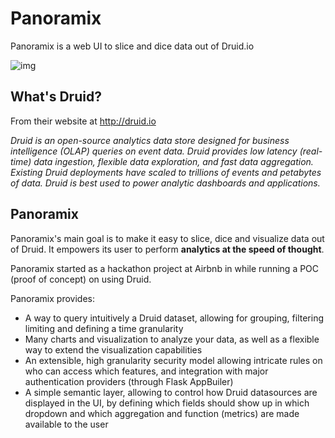 Panoramix
=========

Panoramix is a web UI to slice and dice data out of Druid.io

![img](http://i.imgur.com/aOaH0ty.png)

What's Druid?
-------------
From their website at http://druid.io

*Druid is an open-source analytics data store designed for 
business intelligence (OLAP) queries on event data. Druid provides low 
latency (real-time) data ingestion, flexible data exploration, 
and fast data aggregation. Existing Druid deployments have scaled to 
trillions of events and petabytes of data. Druid is best used to 
power analytic dashboards and applications.*

Panoramix
---------
Panoramix's main goal is to make it easy to slice, dice and visualize data
out of Druid. It empowers its user to perform **analytics 
at the speed of thought**.

Panoramix started as a hackathon project at Airbnb in while running a POC
(proof of concept) on using Druid. 

Panoramix provides:
* A way to query intuitively a Druid dataset, allowing for grouping, filtering
    limiting and defining a time granularity
* Many charts and visualization to analyze your data, as well as a flexible
    way to extend the visualization capabilities
* An extensible, high granularity security model allowing intricate rules
    on who can access which features, and integration with major 
    authentication providers (through Flask AppBuiler)
* A simple semantic layer, allowing to control how Druid datasources are 
    displayed in the UI,
    by defining which fields should show up in which dropdown and which
    aggregation and function (metrics) are made available to the user
